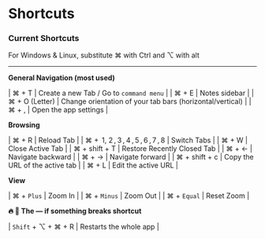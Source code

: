 # Shortcuts

### Current Shortcuts

For Windows & Linux, substitute ⌘ with Ctrl and ⌥ with alt

---

**General Navigation (most used)**

| ⌘ + T          | Create a new Tab / Go to `command menu`                   |
| ⌘ + E          | Notes sidebar                                             |
| ⌘ + O (Letter) | Change orientation of your tab bars (horizontal/vertical) |
| ⌘ + ,          | Open the app settings                                     |

**Browsing**

| ⌘ + R                             | Reload Tab                     |
| ⌘ +  1, 2 , 3 , 4 , 5 , 6 , 7 , 8 | Switch Tabs                    |
| ⌘ + W                             | Close Active Tab               |
| ⌘ + shift + T                     | Restore Recently Closed Tab    |
| ⌘ + ←                             | Navigate backward              |
| ⌘ + →                             | Navigate forward               |
| ⌘ + shift + c                     | Copy the URL of the active tab |
| ⌘ + L                             | Edit the active URL            |

**View**

| ⌘ + `Plus`  | Zoom In    |
| ⌘ + `Minus` | Zoom Out   |
| ⌘ + `Equal` | Reset Zoom |

**🔥 🍳 The — if something breaks shortcut**

| `Shift` + ⌥ + ⌘ + R | Restarts the whole app |
